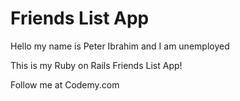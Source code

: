 # Friends List App

Hello my name is Peter Ibrahim and I am unemployed

This is my Ruby on Rails Friends List App!

Follow me at Codemy.com

